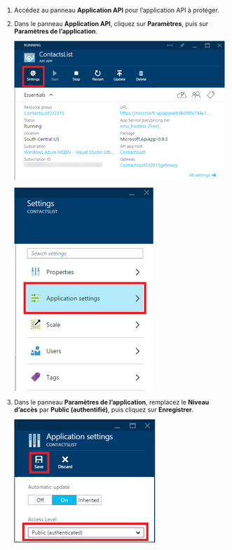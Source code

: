 1. Accédez au panneau **Application API** pour l’application API à protéger.

2. Dans le panneau **Application API**, cliquez sur **Paramètres**, puis sur **Paramètres de l’application**.

	![Cliquez sur Paramètres](./media/app-service-api-config-auth/clicksettings.png)

	![Cliquez sur Paramètres de l’application.](./media/app-service-api-config-auth/clickbasicsettings.png)

3. Dans le panneau **Paramètres de l’application**, remplacez le **Niveau d’accès** par **Public (authentifié)**, puis cliquez sur **Enregistrer**.

	![Cliquez sur Paramètres de base](./media/app-service-api-config-auth/setpublicauth.png)

<!---HONumber=July15_HO3-->